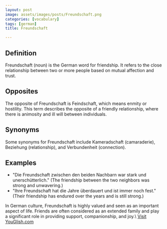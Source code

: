 ```yaml
---
layout: post
image: assets/images/posts/Freundschaft.png
categories: [vocabulary]
tags: [german]
title: Freundschaft

---
```


## Definition
Freundschaft (noun) is the German word for friendship. It refers to the close relationship between two or more people based on mutual affection and trust.

## Opposites
The opposite of Freundschaft is Feindschaft, which means enmity or hostility. This term describes the opposite of a friendly relationship, where there is animosity and ill will between individuals.

## Synonyms
Some synonyms for Freundschaft include Kameradschaft (camaraderie), Beziehung (relationship), and Verbundenheit (connection).

## Examples
- "Die Freundschaft zwischen den beiden Nachbarn war stark und unerschütterlich." (The friendship between the two neighbors was strong and unwavering.)
- "Ihre Freundschaft hat die Jahre überdauert und ist immer noch fest." (Their friendship has endured over the years and is still strong.)

In German culture, Freundschaft is highly valued and seen as an important aspect of life. Friends are often considered as an extended family and play a significant role in providing support, companionship, and joy.\ <a id="yg-widget-0" class="youglish-widget" data-query="Freundschaft" data-lang="german" data-components="8412" data-auto-start="0" data-bkg-color="theme_light" data-title="How%20to%20pronounce%20Freundschaft%20in%20German"  rel="nofollow" href="https://youglish.com">Visit YouGlish.com</a><script async src="https://youglish.com/public/emb/widget.js" charset="utf-8"></script>